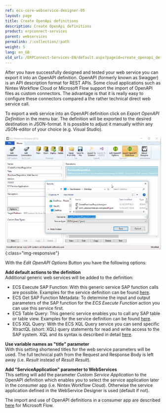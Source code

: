 ```yaml
---
ref: ecs-core-webservice-designer-05
layout: page
title: Create OpenApi definitions
description: Create OpenApi definitions
product: erpconnect-services
parent: webservices
permalink: /:collection/:path
weight: 5
lang: en_GB
old_url: /ERPConnect-Services-EN/default.aspx?pageid=create_openapi_definitions
---
```


After you have successfully designed and tested your web service you can export it into an OpenAPI definition. OpenAPI (formerly known as Swagger) is an API description format for REST APIs. Some cloud applications such as Nintex Workflow Cloud or Microsoft Flow support the import of OpenAPI files as custom connectors. The advantage is that it is really easy to configure these connectors compared a the rather technical direct web service call.  

To export a web service into an OpenAPI definition click on *Export OpenAPI Definition* in the menu bar. The definition will be exported to the desired destination in JSON-format. It is possible to adjust it manually within any JSON-editor of your choice (e.g. Visual Studio). 

![ecscore-nwc_1](/img/content/ecscore-nwc_1.png){:class="img-responsive"}

With the *Edit OpenAPI Options* Button you have the following options:


**Add default actions to the definition**<br>
Additional generic web services will be added to the definition:

- ECS Execute SAP Function: With this generic service SAP function calls are possible. Examples for the service definition can be found [here](../../ecs/erpconnect-services-runtime/web-services/rest-without-tecs/function-module-with-rest). 
- ECS Get SAP Function Metadata: To determine the input and output parameters of the SAP function for the *ECS Execute Function* action you can use this service first. 
- ECS Table Query: This generic service enables you to call any SAP table or table view. Examples for the service definition can be found [here](../../ecs/erpconnect-services-runtime/web-services/rest-without-tecs/table-with-rest). 
- ECS XQL Query: With the ECS XQL Query service you can send specific XtractQL (short: XQL) query statements for read and write access to the SAP system. XQL and its syntax is described in detail [here](../../ecs/xtractql).

**Use variable names as "title" parameter**<br>
With this setting shortened titles for the web service parameters will be used. The full technical path from the Request and Response Body is left away (i.e. *Result* instead of *Result Result*).  

**Add "ServiceApplication" parameter to WebServices**<br>
This setting will add the parameter *Custom Service Application*  to the OpenAPI definition which enables you to select the service application later in the consumer app (i.e. Nintex Workflow Cloud). Otherwise the service application defined in the WebService Designer is used (default if not). 
 
The import and use of OpenAPI definitions in a consumer app are described [here](https://help.theobald-software.com/en/erpconnect-services/ecs-core/integration-with-office-365/integration-with-microsoft-flow/import-the-openapi-definition-to-flow) for Microsoft Flow. 